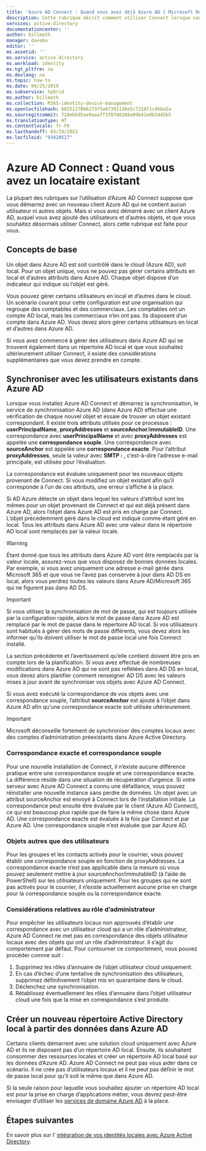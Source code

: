 ```yaml
---
title: 'Azure AD Connect : Quand vous avez déjà Azure AD | Microsoft Docs'
description: Cette rubrique décrit comment utiliser Connect lorsque vous avez un client Azure AD existant.
services: active-directory
documentationcenter: ''
author: billmath
manager: daveba
editor: ''
ms.assetid: ''
ms.service: active-directory
ms.workload: identity
ms.tgt_pltfrm: na
ms.devlang: na
ms.topic: how-to
ms.date: 04/25/2019
ms.subservice: hybrid
ms.author: billmath
ms.collection: M365-identity-device-management
ms.openlocfilehash: 68251270b6273f5a07391138e5c7210f1c46ba5a
ms.sourcegitcommit: f28ebb95ae9aaaff3f87d8388a09b41e0b3445b5
ms.translationtype: HT
ms.contentlocale: fr-FR
ms.lasthandoff: 03/29/2021
ms.locfileid: "93420527"
---
```

# <a name="azure-ad-connect-when-you-have-an-existing-tenant"></a>Azure AD Connect : Quand vous avez un locataire existant
La plupart des rubriques sur l’utilisation d’Azure AD Connect suppose que vous démarrez avec un nouveau client Azure AD qui ne contient aucun utilisateur ni autres objets. Mais si vous avez démarré avec un client Azure AD, auquel vous avez ajouté des utilisateurs et d’autres objets, et que vous souhaitez désormais utiliser Connect, alors cette rubrique est faite pour vous.

## <a name="the-basics"></a>Concepts de base
Un objet dans Azure AD est soit contrôlé dans le cloud (Azure AD), soit local. Pour un objet unique, vous ne pouvez pas gérer certains attributs en local et d’autres attributs dans Azure AD. Chaque objet dispose d’un indicateur qui indique où l’objet est géré.

Vous pouvez gérer certains utilisateurs en local et d’autres dans le cloud. Un scénario courant pour cette configuration est une organisation qui regroupe des comptables et des commerciaux. Les comptables ont un compte AD local, mais les commerciaux n’en ont pas. Ils disposent d’un compte dans Azure AD. Vous devez alors gérer certains utilisateurs en local et d’autres dans Azure AD.

Si vous avez commencé à gérer des utilisateurs dans Azure AD qui se trouvent également dans un répertoire AD local et que vous souhaitez ultérieurement utiliser Connect, il existe des considérations supplémentaires que vous devez prendre en compte.

## <a name="sync-with-existing-users-in-azure-ad"></a>Synchroniser avec les utilisateurs existants dans Azure AD
Lorsque vous installez Azure AD Connect et démarrez la synchronisation, le service de synchronisation Azure AD (dans Azure AD) effectue une vérification de chaque nouvel objet et essaie de trouver un objet existant correspondant. Il existe trois attributs utilisés pour ce processus : **userPrincipalName**, **proxyAddresses** et **sourceAnchor**/**immutableID**. Une correspondance avec **userPrincipalName** et avec **proxyAddresses** est appelée une **correspondance souple**. Une correspondance avec **sourceAnchor** est appelée une **correspondance exacte**. Pour l’attribut **proxyAddresses**, seule la valeur avec **SMTP :** , c’est-à-dire l’adresse e-mail principale, est utilisée pour l’évaluation.

La correspondance est évaluée uniquement pour les nouveaux objets provenant de Connect. Si vous modifiez un objet existant afin qu’il corresponde à l’un de ces attributs, une erreur s’affiche à la place.

Si AD Azure détecte un objet dans lequel les valeurs d’attribut sont les mêmes pour un objet provenant de Connect et qui est déjà présent dans Azure AD, alors l’objet dans Azure AD est pris en charge par Connect. L’objet précédemment géré dans le cloud est indiqué comme étant géré en local. Tous les attributs dans Azure AD avec une valeur dans le répertoire AD local sont remplacés par la valeur locale.

> [!WARNING]
> Étant donné que tous les attributs dans Azure AD vont être remplacés par la valeur locale, assurez-vous que vous disposez de bonnes données locales. Par exemple, si vous avez uniquement une adresse e-mail gérée dans Microsoft 365 et que vous ne l’avez pas conservée à jour dans AD DS en local, alors vous perdrez toutes les valeurs dans Azure AD/Microsoft 365 qui ne figurent pas dans AD DS.

> [!IMPORTANT]
> Si vous utilisez la synchronisation de mot de passe, qui est toujours utilisée par la configuration rapide, alors le mot de passe dans Azure AD est remplacé par le mot de passe dans le répertoire AD local. Si vos utilisateurs sont habitués à gérer des mots de passe différents, vous devez alors les informer qu’ils doivent utiliser le mot de passe local une fois Connect installé.

La section précédente et l’avertissement qu’elle contient doivent être pris en compte lors de la planification. Si vous avez effectué de nombreuses modifications dans Azure AD qui ne sont pas reflétées dans AD DS en local, vous devez alors planifier comment renseigner AD DS avec les valeurs mises à jour avant de synchroniser vos objets avec Azure AD Connect.

Si vous avez exécuté la correspondance de vos objets avec une correspondance souple, l’attribut **sourceAnchor** est ajouté à l’objet dans Azure AD afin qu’une correspondance exacte soit utilisée ultérieurement.

>[!IMPORTANT]
> Microsoft déconseille fortement de synchroniser des comptes locaux avec des comptes d’administration préexistants dans Azure Active Directory.

### <a name="hard-match-vs-soft-match"></a>Correspondance exacte et correspondance souple
Pour une nouvelle installation de Connect, il n’existe aucune différence pratique entre une correspondance souple et une correspondance exacte. La différence réside dans une situation de récupération d’urgence. Si votre serveur avec Azure AD Connect a connu une défaillance, vous pouvez réinstaller une nouvelle instance sans perdre de données. Un objet avec un attribut sourceAnchor est envoyé à Connect lors de l’installation initiale. La correspondance peut ensuite être évaluée par le client (Azure AD Connect), ce qui est beaucoup plus rapide que de faire la même chose dans Azure AD. Une correspondance exacte est évaluée à la fois par Connect et par Azure AD. Une correspondance souple n’est évaluée que par Azure AD.

### <a name="other-objects-than-users"></a>Objets autres que des utilisateurs
Pour les groupes et les contacts activés pour le courrier, vous pouvez établir une correspondance souple en fonction de proxyAddresses. La correspondance exacte n’est pas applicable dans la mesure où vous pouvez seulement mettre à jour sourceAnchor/immutableID (à l’aide de PowerShell) sur les utilisateurs uniquement. Pour les groupes qui ne sont pas activés pour le courrier, il n’existe actuellement aucune prise en charge pour la correspondance souple ou la correspondance exacte.

### <a name="admin-role-considerations"></a>Considérations relatives au rôle d’administrateur
Pour empêcher les utilisateurs locaux non approuvés d’établir une correspondance avec un utilisateur cloud qui a un rôle d’administrateur, Azure AD Connect ne met pas en correspondance des objets utilisateur locaux avec des objets qui ont un rôle d’administrateur. Il s’agit du comportement par défaut. Pour contourner ce comportement, vous pouvez procéder comme suit :

1.  Supprimez les rôles d’annuaire de l’objet utilisateur cloud uniquement.
2.  En cas d’échec d’une tentative de synchronisation des utilisateurs, supprimez définitivement l’objet mis en quarantaine dans le cloud.
3.  Déclenchez une synchronisation.
4.  Rétablissez éventuellement les rôles d’annuaire dans l’objet utilisateur cloud une fois que la mise en correspondance s’est produite.



## <a name="create-a-new-on-premises-active-directory-from-data-in-azure-ad"></a>Créer un nouveau répertoire Active Directory local à partir des données dans Azure AD
Certains clients démarrent avec une solution cloud uniquement avec Azure AD et ils ne disposent pas d’un répertoire AD local. Ensuite, ils souhaitent consommer des ressources locales et créer un répertoire AD local basé sur les données d’Azure AD. Azure AD Connect ne peut pas vous aider dans ce scénario. Il ne crée pas d’utilisateurs locaux et il ne peut pas définir le mot de passe local pour qu’il soit le même que dans Azure AD.

Si la seule raison pour laquelle vous souhaitez ajouter un répertoire AD local est pour la prise en charge d’applications métier, vous devrez peut-être envisager d’utiliser les [services de domaine Azure AD](../../active-directory-domain-services/index.yml) à la place.

## <a name="next-steps"></a>Étapes suivantes
En savoir plus sur l’ [intégration de vos identités locales avec Azure Active Directory](whatis-hybrid-identity.md).
